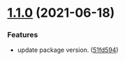 # [1.1.0](https://github.com/fatesigner/stylelint-config/compare/v1.0.0...v1.1.0) (2021-06-18)


### Features

* update package version. ([51fd594](https://github.com/fatesigner/stylelint-config/commit/51fd594729aa4143b2cffd08aae83335c81d2cb5))
